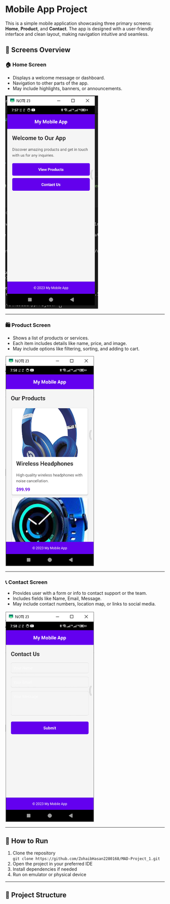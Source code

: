 # Mobile App Project

This is a simple mobile application showcasing three primary screens: **Home**, **Product**, and **Contact**. The app is designed with a user-friendly interface and clean layout, making navigation intuitive and seamless.

## 📱 Screens Overview

### 🏠 Home Screen

- Displays a welcome message or dashboard.
- Navigation to other parts of the app.
- May include highlights, banners, or announcements.

![Home Screen](https://github.com/ZohaibHasan2280168/MAD-Project_1/blob/main/screenshots/home.PNG)

---

### 🛍️ Product Screen

- Shows a list of products or services.
- Each item includes details like name, price, and image.
- May include options like filtering, sorting, and adding to cart.

![Product Screen](https://github.com/ZohaibHasan2280168/MAD-Project_1/blob/main/screenshots/product.png)

---

### 📞 Contact Screen

- Provides user with a form or info to contact support or the team.
- Includes fields like Name, Email, Message.
- May include contact numbers, location map, or links to social media.

![Contact Screen](https://github.com/ZohaibHasan2280168/MAD-Project_1/blob/main/screenshots/contact.png)

---

## 🚀 How to Run

1. Clone the repository  
   `git clone https://github.com/ZohaibHasan2280168/MAD-Project_1.git`
2. Open the project in your preferred IDE
3. Install dependencies if needed
4. Run on emulator or physical device

---

## 📂 Project Structure

